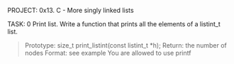 PROJECT: 0x13. C - More singly linked lists

TASK: 0 Print list.
Write a function that prints all the elements of a listint_t list.

> Prototype: size_t print_listint(const listint_t *h);
> Return: the number of nodes
> Format: see example
> You are allowed to use printf
